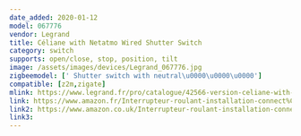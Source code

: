 ```yaml
---
date_added: 2020-01-12
model: 067776
vendor: Legrand
title: Céliane with Netatmo Wired Shutter Switch
category: switch
supports: open/close, stop, position, tilt
image: /assets/images/devices/Legrand_067776.jpg
zigbeemodel: [' Shutter switch with neutral\u0000\u0000\u0000']
compatible: [z2m,zigate]
mlink: https://www.legrand.fr/pro/catalogue/42566-version-celiane-with-netatmo/interrupteur-filaire-connecte-celiane-with-netatmo-pour-volet-roulant-titane
link: https://www.amazon.fr/Interrupteur-roulant-installation-connect%C3%A9e-C%C3%A9liane/dp/B07G4JLSGQ
link2: https://www.amazon.co.uk/Interrupteur-roulant-installation-connect%C3%A9e-C%C3%A9liane/dp/B07G4JLSGQ
link3: 
---
```

